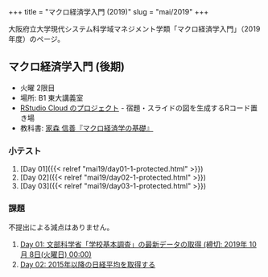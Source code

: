+++
title = "マクロ経済学入門 (2019)"
slug = "mai/2019"
+++

大阪府立大学現代システム科学域マネジメント学類「マクロ経済学入門」（2019年度）のページ。

## マクロ経済学入門 (後期)

- 火曜 2限目
- 場所: B1 東大講義室
- [RStudio Cloud のプロジェクト](https://rstudio.cloud/project/594608) - 宿題・スライドの図を生成するRコード置き場
- 教科書: [家森 信善『マクロ経済学の基礎』](https://www.amazon.co.jp/dp/4502211818/ref=cm_sw_r_tw_dp_U_x_4xAKDbPPXNPD9)


### 小テスト

1. [Day 01]({{< relref "mai19/day01-1-protected.html" >}})
1. [Day 02]({{< relref "mai19/day02-1-protected.html" >}})
1. [Day 03]({{< relref "mai19/day03-1-protected.html" >}})

### 課題

不提出による減点はありません。

1. [Day 01: 文部科学省「学校基本調査」の最新データの取得 (締切: 2019年 10月 8日(火曜日) 00:00)](https://lss.osakafu-u.ac.jp/mod/assign/view.php?id=246674)
1. [Day 02: 2015年以降の日経平均を取得する](https://lss.osakafu-u.ac.jp/mod/assign/view.php?id=247636)

